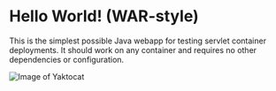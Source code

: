 Hello World! (WAR-style)
===============

This is the simplest possible Java webapp for testing servlet container deployments.  It should work on any container and requires no other dependencies or configuration.

![Image of Yaktocat](https://octodex.github.com/images/yaktocat.png)
